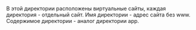 В этой директории расположены виртуальные сайты, каждая директория - отдельный сайт. Имя директории - адрес сайта без www. Содержимое директории - аналог директории app.